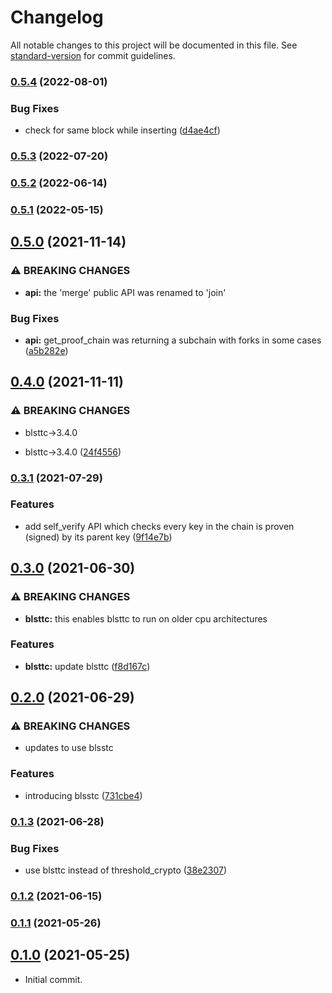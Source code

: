 # Changelog

All notable changes to this project will be documented in this file. See [standard-version](https://github.com/conventional-changelog/standard-version) for commit guidelines.

### [0.5.4](https://github.com/maidsafe/secured_linked_list/compare/v0.5.3...v0.5.4) (2022-08-01)


### Bug Fixes

* check for same block while inserting ([d4ae4cf](https://github.com/maidsafe/secured_linked_list/commit/d4ae4cfdca7b6a82ab0a581023a7b2de7af00d10))

### [0.5.3](https://github.com/maidsafe/secured_linked_list/compare/v0.5.2...v0.5.3) (2022-07-20)

### [0.5.2](https://github.com/maidsafe/secured_linked_list/compare/v0.5.1...v0.5.2) (2022-06-14)

### [0.5.1](https://github.com/maidsafe/secured_linked_list/compare/v0.5.0...v0.5.1) (2022-05-15)

## [0.5.0](https://github.com/maidsafe/secured_linked_list/compare/v0.4.0...v0.5.0) (2021-11-14)


### ⚠ BREAKING CHANGES

* **api:** the 'merge' public API was renamed to 'join'

### Bug Fixes

* **api:** get_proof_chain was returning a subchain with forks in some cases ([a5b282e](https://github.com/maidsafe/secured_linked_list/commit/a5b282ef1bcc4c4b5d12e421b5014011916e28c1))

## [0.4.0](https://github.com/maidsafe/secured_linked_list/compare/v0.3.1...v0.4.0) (2021-11-11)


### ⚠ BREAKING CHANGES

* blsttc->3.4.0

* blsttc->3.4.0 ([24f4556](https://github.com/maidsafe/secured_linked_list/commit/24f4556b5f3a9e448756ccfdb211c71c79932b92))

### [0.3.1](https://github.com/maidsafe/secured_linked_list/compare/v0.3.0...v0.3.1) (2021-07-29)


### Features

* add self_verify API which checks every key in the chain is proven (signed) by its parent key ([9f14e7b](https://github.com/maidsafe/secured_linked_list/commit/9f14e7bccf8bbd24c3190dc019671a3fa0c6bf38))

## [0.3.0](https://github.com/maidsafe/secured_linked_list/compare/v0.2.0...v0.3.0) (2021-06-30)


### ⚠ BREAKING CHANGES

* **blsttc:** this enables blsttc to run on older cpu architectures

### Features

* **blsttc:** update blsttc ([f8d167c](https://github.com/maidsafe/secured_linked_list/commit/f8d167c7bd7568ec627beb6110173311f93fb028))

## [0.2.0](https://github.com/maidsafe/secured_linked_list/compare/v0.1.3...v0.2.0) (2021-06-29)


### ⚠ BREAKING CHANGES

* updates to use blsstc

### Features

* introducing blsstc ([731cbe4](https://github.com/maidsafe/secured_linked_list/commit/731cbe4a7ffea73fc07bbea0b8786732c7c50ccb))

### [0.1.3](https://github.com/maidsafe/secured_linked_list/compare/v0.1.2...v0.1.3) (2021-06-28)


### Bug Fixes

* use blsttc instead of threshold_crypto ([38e2307](https://github.com/maidsafe/secured_linked_list/commit/38e23074359c1eb7514d91d86eaa7ad8a6dd819f))

### [0.1.2](https://github.com/maidsafe/secured_linked_list/compare/v0.1.1...v0.1.2) (2021-06-15)

### [0.1.1](https://github.com/maidsafe/secured_linked_list/compare/v0.1.0...v0.1.1) (2021-05-26)

## [0.1.0](https://github.com/maidsafe/secured_linked_list/compare/v0.1.0...v0.1.0) (2021-05-25)

* Initial commit.
